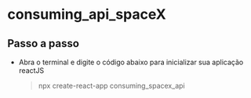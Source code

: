 # consuming_api_spaceX
## Passo a passo

* Abra o terminal e digite o código abaixo para inicializar sua aplicação reactJS
	> npx create-react-app consuming_spacex_api

<img src="">
